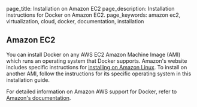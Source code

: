 page_title: Installation on Amazon EC2
page_description: Installation instructions for Docker on Amazon EC2.
page_keywords: amazon ec2, virtualization, cloud, docker, documentation, installation

## Amazon EC2

You can install Docker on any AWS EC2 Amazon Machine Image (AMI) which runs an
operating system that Docker supports. Amazon's website includes specific
instructions for [installing on Amazon
Linux](http://docs.aws.amazon.com/AmazonECS/latest/developerguide/docker-basics.html#install_docker). To install on
another AMI, follow the instructions for its specific operating
system in this installation guide. 

For detailed information on Amazon AWS support for Docker, refer to [Amazon's
documentation](http://docs.aws.amazon.com/AmazonECS/latest/developerguide/docker-basics.html). 
